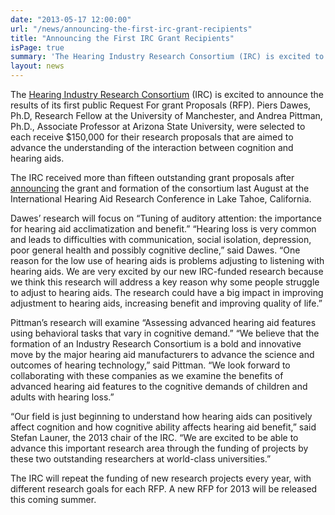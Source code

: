 ```yaml
---
date: "2013-05-17 12:00:00"
url: "/news/announcing-the-first-irc-grant-recipients"
title: "Announcing the First IRC Grant Recipients"
isPage: true
summary: 'The Hearing Industry Research Consortium (IRC) is excited to announce the results of its first public Request For grant Proposals (RFP). Piers Dawes, Ph.D, Research Fellow at the University of Manchester, and Andrea Pittman, Ph.D., Associate Professor at Arizona State University, were selected to each receive $150,000 for their research proposals that are aimed to...'
layout: news
---
```


The [Hearing Industry Research Consortium](http://hearingirc.com/#about) (IRC)
is excited to announce the results of its first public Request For grant
Proposals (RFP). Piers Dawes, Ph.D, Research Fellow at the University of
Manchester, and Andrea Pittman, Ph.D., Associate Professor at Arizona State
University, were selected to each receive $150,000 for their research proposals
that are aimed to advance the understanding of the interaction between
cognition and hearing aids.

The IRC received more than fifteen outstanding grant proposals after
[announcing](http://hearingirc.com/worldwide-hearing-industry-research-consortium-announced/)
the grant and formation of the consortium last August at the International
Hearing Aid Research Conference in Lake Tahoe, California.

Dawes’ research will focus on “Tuning of auditory attention: the importance for
hearing aid acclimatization and benefit.” “Hearing loss is very common and
leads to difficulties with communication, social isolation, depression, poor
general health and possibly cognitive decline,” said Dawes. “One reason for the
low use of hearing aids is problems adjusting to listening with hearing aids.
We are very excited by our new IRC-funded research because we think this
research will address a key reason why some people struggle to adjust to
hearing aids. The research could have a big impact in improving adjustment to
hearing aids, increasing benefit and improving quality of life.”

Pittman’s research will examine “Assessing advanced hearing aid features using
behavioral tasks that vary in cognitive demand.” “We believe that the formation
of an Industry Research Consortium is a bold and innovative move by the major
hearing aid manufacturers to advance the science and outcomes of hearing
technology,” said Pittman. “We look forward to collaborating with these
companies as we examine the benefits of advanced hearing aid features to the
cognitive demands of children and adults with hearing loss.”

“Our field is just beginning to understand how hearing aids can positively
affect cognition and how cognitive ability affects hearing aid benefit,” said
Stefan Launer, the 2013 chair of the IRC. “We are excited to be able to advance
this important research area through the funding of projects by these two
outstanding researchers at world-class universities.”

The IRC will repeat the funding of new research projects every year, with
different research goals for each RFP. A new RFP for 2013 will be released this
coming summer.
